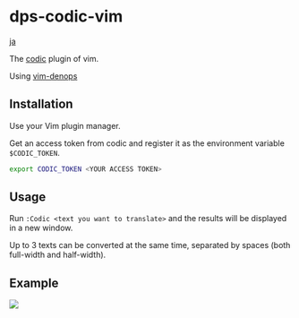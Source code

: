 # dps-codic-vim

[ja](./README.ja.md)


The [codic](https://codic.jp/engine) plugin of vim.

Using [vim-denops](https://github.com/vim-denops/denops.vim)

## Installation

Use your Vim plugin manager.

Get an access token from codic and register it as the environment variable `$CODIC_TOKEN`.

```bash
export CODIC_TOKEN <YOUR ACCESS TOKEN>
```

## Usage

Run `:Codic <text you want to translate>` and the results will be displayed in a new window.

Up to 3 texts can be converted at the same time, separated by spaces (both full-width and half-width).

## Example

![](https://gyazo.com/4970a27e698894dd8de5928d334178ce)
